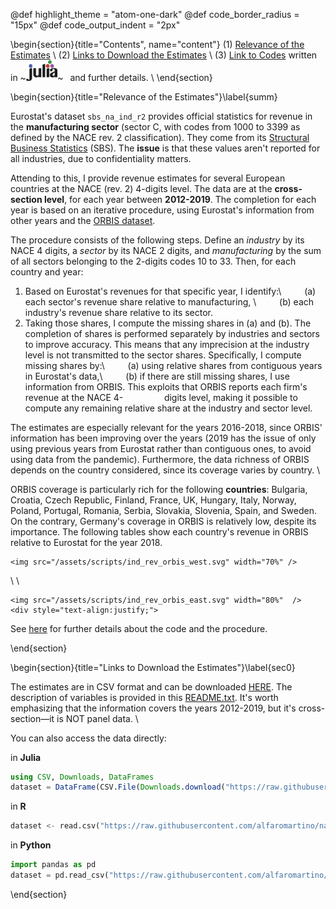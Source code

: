 @def highlight_theme    = "atom-one-dark"
@def code_border_radius = "15px"
@def code_output_indent = "2px"

<!-- =============================
     ABOUT
    ============================== -->
\begin{section}{title="Contents", name="content"}
(1) [Relevance of the Estimates](#summ) \\
(2) [Links to Download the Estimates](#sec0) \\
(3) [Link to Codes](/codefiles/) written in ~~~<img src="/assets/logo_julia.png" width="10%"  />~~~&ensp; and further details. \\
\end{section}


<!-- ==============================
     RELEVANCE OF THE ESTIMATES
     ============================== -->
\begin{section}{title="Relevance of the Estimates"}\label{summ}

<!--
~~~
<link rel="stylesheet" type="text/css"
    href="https://cdn.rawgit.com/dreampulse/computer-modern-web-font/master/fonts.css">
<style>
body {
  font-family: "Computer Modern Serif", sans-serif;
}
</style>
~~~
-->

Eurostat's dataset `sbs_na_ind_r2` provides official statistics for revenue in the **manufacturing sector** (sector C, with codes from 1000 to 3399 as defined by the NACE rev. 2 classification). They come from  its [Structural Business Statistics](https://appsso.eurostat.ec.europa.eu/nui/show.do?dataset=sbs_na_ind_r2&lang=en) (SBS). The **issue** is that these values aren't reported for all industries, due to confidentiality matters. 

Attending to this, I provide revenue estimates for several European countries at the NACE (rev. 2) 4-digits level. The data are at the **cross-section level**, for each year between **2012-2019**.  The completion for each year is based on an iterative procedure, using Eurostat's information from other years and the [ORBIS dataset](https://www.bvdinfo.com/en-gb/our-products/data/international/orbis). 

The procedure consists of the following steps. Define an _industry_ by its NACE 4 digits, a _sector_ by its NACE 2 digits, and _manufacturing_ by the sum of all sectors belonging to the 2-digits codes 10 to 33. Then, for each country and year:
1. Based on Eurostat's revenues for that specific year, I identify:\\
     &ensp; &ensp; &ensp; (a) each sector's revenue share relative to manufacturing, \\
     &ensp; &ensp; &ensp; (b) each industry's revenue share relative to its sector.
2. Taking those shares, I compute the missing shares in (a) and (b). The completion of shares is performed separately by industries and sectors to improve accuracy. This means that any imprecision at the industry level is not transmitted to the sector shares. Specifically, I compute missing shares by:\\
     &ensp; &ensp; &ensp; (a) using relative shares from contiguous years in Eurostat's data,\\
     &ensp; &ensp; &ensp; (b) if there are still missing shares, I use information from ORBIS. This exploits that ORBIS reports each firm's revenue at the NACE 4-&ensp; &ensp; &ensp; &ensp; &ensp; &ensp; digits level, making it possible to compute any remaining relative share at the industry and sector level.



The estimates are especially relevant for the years 2016-2018, since ORBIS' information has been improving over the years (2019 has the issue of only using previous years from Eurostat rather than contiguous ones, to avoid using data from the pandemic). Furthermore, the data richness of ORBIS depends on the country considered, since its coverage varies by country. \\

ORBIS coverage is particularly rich for the following **countries**:  Bulgaria, Croatia, Czech Republic, Finland, France, UK, Hungary, Italy, Norway, Poland, Portugal, Romania, Serbia, Slovakia, Slovenia, Spain, and Sweden. On the contrary, Germany's coverage in ORBIS is relatively low, despite its importance. The following tables show each country's revenue in ORBIS relative to Eurostat for the year 2018.

~~~<div style="text-align:center;">
<img src="/assets/scripts/ind_rev_orbis_west.svg" width="70%" />
~~~
\\
\\
~~~<div style="text-align:center;">
<img src="/assets/scripts/ind_rev_orbis_east.svg" width="80%"  />
<div style="text-align:justify;">
~~~

See [here](/menu2/) for further details about the code and the procedure.


\end{section}


<!-- ==============================
     ESTIMATES
     ============================== -->
     
\begin{section}{title="Links to Download the Estimates"}\label{sec0}

     
The estimates are in CSV format and can be downloaded [HERE](https://raw.githubusercontent.com/alfaromartino/nace4europe/main/page/_assets/RevenueManufacture_NACE4.csv). The description of variables is provided in this [README.txt](https://raw.githubusercontent.com/alfaromartino/nace4europe/main/page/_assets/readme.txt). It's worth emphasizing that the information covers the years 2012-2019, but it's cross-section&mdash;it is NOT panel data. \\ 

You can also access the data directly: 

in **Julia** 

```julia
using CSV, Downloads, DataFrames
dataset = DataFrame(CSV.File(Downloads.download("https://raw.githubusercontent.com/alfaromartino/nace4europe/main/page/_assets/RevenueManufacture_NACE4.csv"))) 

```

in **R**
```Python
dataset <- read.csv("https://raw.githubusercontent.com/alfaromartino/nace4europe/main/page/_assets/RevenueManufacture_NACE4.csv")

```

in **Python**


```Python
import pandas as pd
dataset = pd.read_csv("https://raw.githubusercontent.com/alfaromartino/nace4europe/main/page/_assets/RevenueManufacture_NACE4.csv")

```

\end{section}



